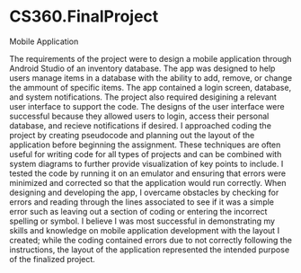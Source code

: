 # CS360.FinalProject
Mobile Application

The requirements of the project were to design a mobile application through Android Studio of an inventory database. The app was designed to help users manage items in a database with the ability to add, remove, or change the ammount of specific items. The app contained a login screen, database, and system notifications. The project also required desigining a relevant user interface to support the code. The designs of the user interface were successful because they allowed users to login, access their personal database, and recieve notifications if desired. I approached coding the project by creating pseudocode and planning out the layout of the application before beginning the assignment. These techniques are often useful for writing code for all types of projects and can be combined with system diagrams to further provide visualization of key points to include. I tested the code by running it on an emulator and ensuring that errors were minimized and corrected so that the application would run correctly. When designing and developing the app, I overcame obstacles by checking for errors and reading through the lines associated to see if it was a simple error such as leaving out a section of coding or entering the incorrect spelling or symbol. I believe I was most successful in demonstrating my skills and knowledge on mobile application development with the layout I created; while the coding contained errors due to not correctly following the instructions, the layout of the application represented the intended purpose of the finalized project.
